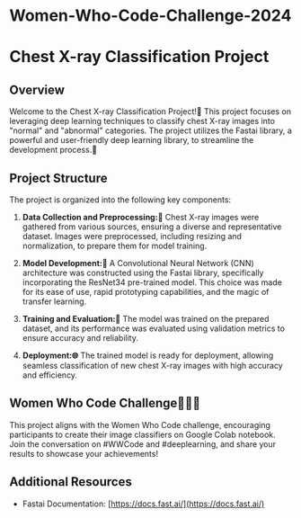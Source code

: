 # Women-Who-Code-Challenge-2024

# Chest X-ray Classification Project

## Overview
Welcome to the Chest X-ray Classification Project!🌟 This project focuses on leveraging deep learning techniques to classify chest X-ray images into "normal" and "abnormal" categories. The project utilizes the Fastai library, a powerful and user-friendly deep learning library, to streamline the development process.🚀

## Project Structure
The project is organized into the following key components:

1. **Data Collection and Preprocessing:📂** Chest X-ray images were gathered from various sources, ensuring a diverse and representative dataset. Images were preprocessed, including resizing and normalization, to prepare them for model training.

2. **Model Development:🤖** A Convolutional Neural Network (CNN) architecture was constructed using the Fastai library, specifically incorporating the ResNet34 pre-trained model. This choice was made for its ease of use, rapid prototyping capabilities, and the magic of transfer learning.

3. **Training and Evaluation:🚀** The model was trained on the prepared dataset, and its performance was evaluated using validation metrics to ensure accuracy and reliability.

4. **Deployment:🌐** The trained model is ready for deployment, allowing seamless classification of new chest X-ray images with high accuracy and efficiency.

## Women Who Code Challenge💪👩‍💻

This project aligns with the Women Who Code challenge, encouraging participants to create their image classifiers on Google Colab notebook. Join the conversation on #WWCode and #deeplearning, and share your results to showcase your achievements!

## Additional Resources
- Fastai Documentation: [https://docs.fast.ai/](https://docs.fast.ai/)


